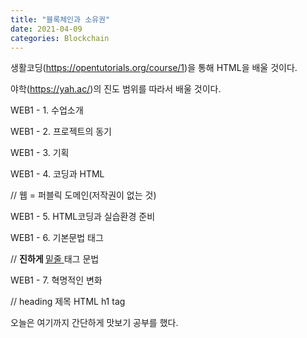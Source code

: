 ```yaml
---
title: "블록체인과 소유권"
date: 2021-04-09
categories: Blockchain
---
```


생활코딩(https://opentutorials.org/course/1)을 통해 HTML을 배울 것이다.

야학(https://yah.ac/)의 진도 범위를 따라서 배울 것이다.



 

WEB1 - 1. 수업소개

WEB1 - 2. 프로젝트의 동기

WEB1 - 3. 기획

WEB1 - 4. 코딩과 HTML

// 웹 = 퍼블릭 도메인(저작권이 없는 것)

WEB1 - 5. HTML코딩과 실습환경 준비

WEB1 - 6. 기본문법 태그

// <strong> 진하게 </strong> <u> 밑줄 </u> 태그 문법

WEB1 - 7. 혁명적인 변화

//<h> heading 제목 </h> HTML h1 tag



 

오늘은 여기까지 간단하게 맛보기 공부를 했다.
